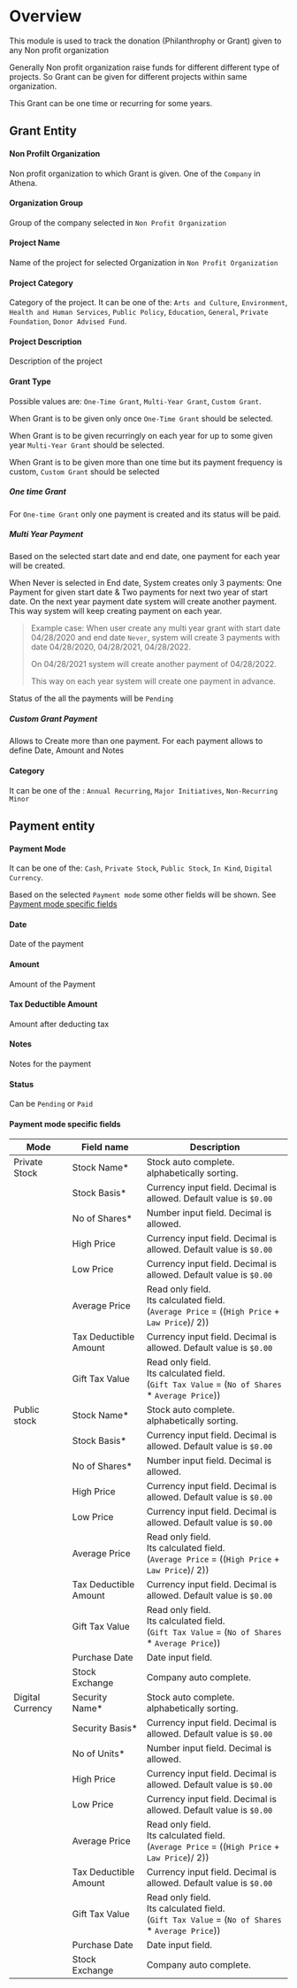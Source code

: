 # Overview

This module is used to track the donation (Philanthrophy or Grant) given to any Non profit organization

Generally Non profit organization raise funds for different different type of projects. So Grant can be given for different projects within same organization.

This Grant can be one time or recurring for some years.



## Grant Entity

#### Non Profilt Organization

Non profit organization to which Grant is given. One of the `Company` in Athena.

#### Organization Group

Group of the company selected in `Non Profit Organization`

#### Project Name

Name of the project for selected Organization in `Non Profit Organization`

#### Project Category

Category of the project. It can be one of the:  `Arts and Culture`, `Environment`, `Health and Human Services`, `Public Policy`,  `Education`, `General`, `Private Foundation`, `Donor Advised Fund`.

#### Project Description

Description of the project

#### Grant Type

Possible values are: `One-Time Grant`, `Multi-Year Grant`, `Custom Grant`. 

When Grant is to be given only once `One-Time Grant` should be selected.

When Grant is to be given recurringly on each year  for up to some given year `Multi-Year Grant` should be selected.

When Grant is to be given more than one time but its payment frequency is custom, `Custom Grant` should be selected

##### One time Grant

For `One-time Grant`  only one payment is created and its status will be paid.

##### Multi Year Payment

Based on the selected start date and end date, one payment for each year will be created. 

When Never is selected in End date, System creates only 3 payments: One Payment for given start date & Two payments for next two year of start date. On the next year payment date system will create another payment. This way system will keep creating payment on each year.

> Example case: When user create any multi year grant with start date 04/28/2020 and end date `Never`, system will create 3 payments with date 04/28/2020, 04/28/2021, 04/28/2022. 
>
> On 04/28/2021 system will create another payment of 04/28/2022. 
>
> This way on each year system will create one payment in advance.

Status of the all the payments will be `Pending`

##### Custom Grant Payment

Allows to Create more than one payment. For each payment allows to define Date, Amount and Notes

#### Category

It can be one of the : `Annual Recurring`, `Major Initiatives`,  `Non-Recurring Minor`



## Payment entity

#### Payment Mode

It can be one of the: `Cash`, `Private Stock`, `Public Stock`, `In Kind`, `Digital Currency`. 

Based on the selected `Payment mode` some other fields will be shown. See [Payment mode specific fields](#payment-mode-specific-fields)

#### Date

Date of the payment

#### Amount

Amount of the Payment

#### Tax Deductible Amount

Amount after deducting tax

#### Notes

Notes for the payment

#### Status

Can be `Pending` or `Paid`

#### Payment mode specific fields

| Mode | Field name | Description |
| --------------------- | ---- | ---- |
| Private Stock | Stock Name*           | Stock auto complete. alphabetically sorting.                 |
|           | Stock Basis*          | Currency input field. Decimal is allowed. Default value is `$0.00` |
|          | No of Shares*         | Number input field. Decimal is allowed.                      |
|             | High Price            | Currency input field. Decimal is allowed. Default value is `$0.00` |
|              | Low Price             | Currency input field. Decimal is allowed. Default value is `$0.00` |
|          | Average Price         | Read only field.<br />Its calculated field. <br />(`Average Price` = ((`High Price` + `Law Price`)/ 2)) |
|  | Tax Deductible Amount | Currency input field. Decimal is allowed. Default value is `$0.00` |
|         | Gift Tax Value        | Read only field.<br />Its calculated field.<br />(`Gift Tax Value` = (`No of Shares` * `Average Price`)) |
| Public stock | Stock Name*           | Stock auto complete. alphabetically sorting.                 |
|           | Stock Basis*          | Currency input field. Decimal is allowed. Default value is `$0.00` |
|          | No of Shares*         | Number input field. Decimal is allowed.                      |
|             | High Price            | Currency input field. Decimal is allowed. Default value is `$0.00` |
|              | Low Price             | Currency input field. Decimal is allowed. Default value is `$0.00` |
|          | Average Price         | Read only field.<br />Its calculated field. <br />(`Average Price` = ((`High Price` + `Law Price`)/ 2)) |
|  | Tax Deductible Amount | Currency input field. Decimal is allowed. Default value is `$0.00` |
|         | Gift Tax Value        | Read only field.<br />Its calculated field.<br />(`Gift Tax Value` = (`No of Shares` * `Average Price`)) |
|          | Purchase Date         | Date input field.                                            |
|         | Stock Exchange        | Company auto complete.                                       |
| Digital Currency | Security Name*        | Stock auto complete. alphabetically sorting.                 |
|        | Security Basis*       | Currency input field. Decimal is allowed. Default value is `$0.00` |
|           | No of Units*          | Number input field. Decimal is allowed.                      |
|             | High Price            | Currency input field. Decimal is allowed. Default value is `$0.00` |
|              | Low Price             | Currency input field. Decimal is allowed. Default value is `$0.00` |
|          | Average Price         | Read only field.<br />Its calculated field. <br />(`Average Price` = ((`High Price` + `Law Price`)/ 2)) |
|  | Tax Deductible Amount | Currency input field. Decimal is allowed. Default value is `$0.00` |
|         | Gift Tax Value        | Read only field.<br />Its calculated field.<br />(`Gift Tax Value` = (`No of Shares` * `Average Price`)) |
|          | Purchase Date         | Date input field.                                            |
|         | Stock Exchange        | Company auto complete.                                       |

